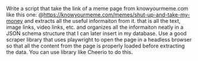Write a script that take the link of a meme page from knowyourmeme.com like this one: @https://knowyourmeme.com/memes/shut-up-and-take-my-money  and extracts all the useful informaiton from it. that is all the text, image links, video links, etc. and organizes all the informaiton neatly in a JSON schema structure that I can later insert in my database. Use a good scraper library that uses playwright to open the page in a headless browser so that all the content from the page is properly loaded before extracting the data. You can use library like Cheerio to do this.